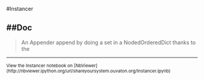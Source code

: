 
<!--
FrozenIsBool False
-->

#Instancer

##Doc
----


> 
> An Appender append by doing a set in a NodedOrderedDict thanks to the <AppendedNodeStr><AppendedNodeKeyStr>
> 
> 

----

<small>
View the Instancer notebook on [NbViewer](http://nbviewer.ipython.org/url/shareyoursystem.ouvaton.org/Instancer.ipynb)
</small>

